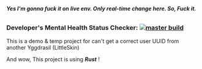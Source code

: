 ###### **Yes I'm gonna fuck it on live env. Only real-time change here. So, Fuck it.**

### Developer's Mental Health Status Checker: [![master build](https://github.com/MliroLirrorsIngenuity/ls-ygg-uuid-lookuper/actions/workflows/rust.yml/badge.svg)](https://github.com/MliroLirrorsIngenuity/ls-ygg-uuid-lookuper/actions/workflows/rust.yml)

This is a demo & temp project for can't get a correct user UUID from another Yggdrasil (LittleSkin)

And wow, This project is using ***Rust*** !

